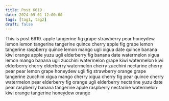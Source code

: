 ```yaml
---
title: Post 6619
date: 2024-09-01 12:00:00
tags: [tag1, tag2]
draft: false
---
```

This is post 6619.
apple
tangerine
fig
grape
strawberry
pear
honeydew
lemon
lemon
tangerine
tangerine
quince
cherry
apple
fig
grape
lemon
tangerine
raspberry
quince
lemon
mango
ugli
xigua
date
quince
banana
kiwi
orange
apple
yuzu
ugli
elderberry
fig
banana
date
watermelon
xigua
lemon
mango
banana
ugli
zucchini
watermelon
grape
kiwi
watermelon
kiwi
elderberry
cherry
elderberry
watermelon
cherry
zucchini
nectarine
cherry
pear
pear
lemon
grape
honeydew
ugli
fig
strawberry
orange
grape
tangerine
zucchini
xigua
mango
cherry
xigua
cherry
fig
pear
quince
cherry
watermelon
pear
elderberry
fig
orange
ugli
elderberry
nectarine
yuzu
date
pear
raspberry
banana
tangerine
apple
raspberry
nectarine
watermelon
kiwi
orange
tangerine
honeydew
orange
